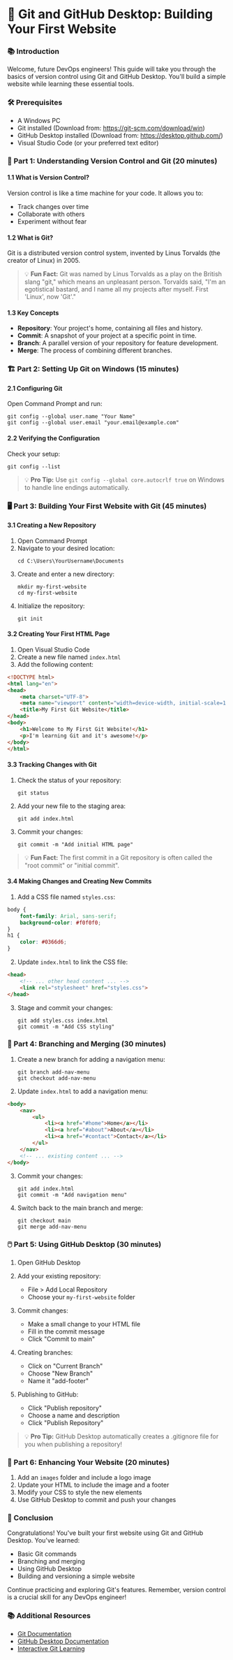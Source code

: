 # 🚀 Git and GitHub Desktop: Building Your First Website

### 📚 Introduction
Welcome, future DevOps engineers! This guide will take you through the basics of version control using Git and GitHub Desktop. You'll build a simple website while learning these essential tools.

### 🛠️ Prerequisites
- A Windows PC
- Git installed (Download from: https://git-scm.com/download/win)
- GitHub Desktop installed (Download from: https://desktop.github.com/)
- Visual Studio Code (or your preferred text editor)

### 🌟 Part 1: Understanding Version Control and Git (20 minutes)

#### 1.1 What is Version Control?
Version control is like a time machine for your code. It allows you to:
- Track changes over time
- Collaborate with others
- Experiment without fear

#### 1.2 What is Git?
Git is a distributed version control system, invented by Linus Torvalds (the creator of Linux) in 2005.

> 💡 **Fun Fact:** Git was named by Linus Torvalds as a play on the British slang "git," which means an unpleasant person. Torvalds said, "I'm an egotistical bastard, and I name all my projects after myself. First 'Linux', now 'Git'."

#### 1.3 Key Concepts
- **Repository**: Your project's home, containing all files and history.
- **Commit**: A snapshot of your project at a specific point in time.
- **Branch**: A parallel version of your repository for feature development.
- **Merge**: The process of combining different branches.

### 🏗️ Part 2: Setting Up Git on Windows (15 minutes)

#### 2.1 Configuring Git
Open Command Prompt and run:

```
git config --global user.name "Your Name"
git config --global user.email "your.email@example.com"
```

#### 2.2 Verifying the Configuration
Check your setup:

```
git config --list
```

> 💡 **Pro Tip:** Use `git config --global core.autocrlf true` on Windows to handle line endings automatically.

### 🖥️ Part 3: Building Your First Website with Git (45 minutes)

#### 3.1 Creating a New Repository
1. Open Command Prompt
2. Navigate to your desired location:
   ```
   cd C:\Users\YourUsername\Documents
   ```
3. Create and enter a new directory:
   ```
   mkdir my-first-website
   cd my-first-website
   ```
4. Initialize the repository:
   ```
   git init
   ```

#### 3.2 Creating Your First HTML Page
1. Open Visual Studio Code
2. Create a new file named `index.html`
3. Add the following content:

```html
<!DOCTYPE html>
<html lang="en">
<head>
    <meta charset="UTF-8">
    <meta name="viewport" content="width=device-width, initial-scale=1.0">
    <title>My First Git Website</title>
</head>
<body>
    <h1>Welcome to My First Git Website!</h1>
    <p>I'm learning Git and it's awesome!</p>
</body>
</html>
```

#### 3.3 Tracking Changes with Git
1. Check the status of your repository:
   ```
   git status
   ```
2. Add your new file to the staging area:
   ```
   git add index.html
   ```
3. Commit your changes:
   ```
   git commit -m "Add initial HTML page"
   ```

> 💡 **Fun Fact:** The first commit in a Git repository is often called the "root commit" or "initial commit".

#### 3.4 Making Changes and Creating New Commits
1. Add a CSS file named `styles.css`:

```css
body {
    font-family: Arial, sans-serif;
    background-color: #f0f0f0;
}
h1 {
    color: #0366d6;
}
```

2. Update `index.html` to link the CSS file:

```html
<head>
    <!-- ... other head content ... -->
    <link rel="stylesheet" href="styles.css">
</head>
```

3. Stage and commit your changes:
   ```
   git add styles.css index.html
   git commit -m "Add CSS styling"
   ```

### 🌿 Part 4: Branching and Merging (30 minutes)

1. Create a new branch for adding a navigation menu:
   ```
   git branch add-nav-menu
   git checkout add-nav-menu
   ```

2. Update `index.html` to add a navigation menu:

```html
<body>
    <nav>
        <ul>
            <li><a href="#home">Home</a></li>
            <li><a href="#about">About</a></li>
            <li><a href="#contact">Contact</a></li>
        </ul>
    </nav>
    <!-- ... existing content ... -->
</body>
```

3. Commit your changes:
   ```
   git add index.html
   git commit -m "Add navigation menu"
   ```

4. Switch back to the main branch and merge:
   ```
   git checkout main
   git merge add-nav-menu
   ```

### 🖱️ Part 5: Using GitHub Desktop (30 minutes)

1. Open GitHub Desktop
2. Add your existing repository:
   - File > Add Local Repository
   - Choose your `my-first-website` folder

3. Commit changes:
   - Make a small change to your HTML file
   - Fill in the commit message
   - Click "Commit to main"

4. Creating branches:
   - Click on "Current Branch"
   - Choose "New Branch"
   - Name it "add-footer"

5. Publishing to GitHub:
   - Click "Publish repository"
   - Choose a name and description
   - Click "Publish Repository"

> 💡 **Pro Tip:** GitHub Desktop automatically creates a .gitignore file for you when publishing a repository!

### 🎨 Part 6: Enhancing Your Website (20 minutes)

1. Add an `images` folder and include a logo image
2. Update your HTML to include the image and a footer
3. Modify your CSS to style the new elements
4. Use GitHub Desktop to commit and push your changes

### 🏁 Conclusion

Congratulations! You've built your first website using Git and GitHub Desktop. You've learned:
- Basic Git commands
- Branching and merging
- Using GitHub Desktop
- Building and versioning a simple website

Continue practicing and exploring Git's features. Remember, version control is a crucial skill for any DevOps engineer!

### 📚 Additional Resources
- [Git Documentation](https://git-scm.com/doc)
- [GitHub Desktop Documentation](https://docs.github.com/en/desktop)
- [Interactive Git Learning](https://learngitbranching.js.org/)
